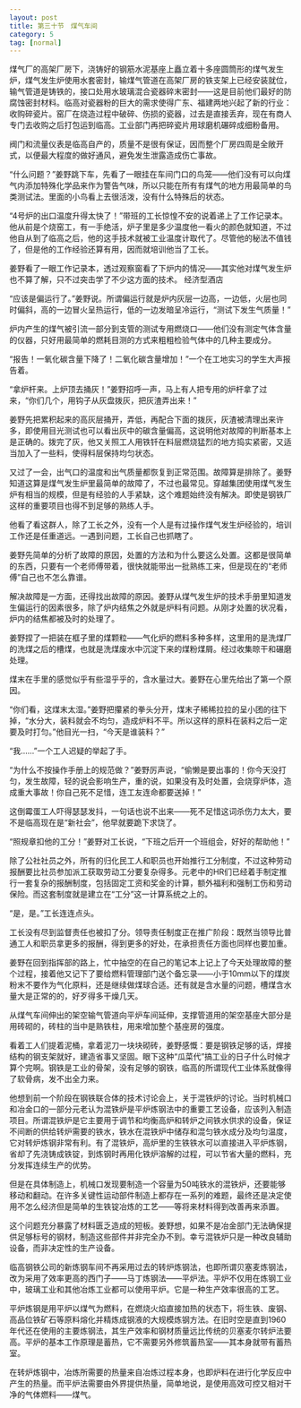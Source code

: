 ```yaml
---
layout: post
title: 第三十节　煤气车间
category: 5
tag: [normal]
---
```


煤气厂的高架厂房下，浇铸好的钢筋水泥基座上矗立着十多座圆筒形的煤气发生炉，煤气发生炉使用水套密封，输煤气管道在高架厂房的铁支架上已经安装就位，输气管道是铸铁的，接口处用水玻璃混合瓷器碎末密封――这是目前他们最好的防腐蚀密封材料。临高对瓷器粉的巨大的需求使得广东、福建两地兴起了新的行业：收购碎瓷片。窑厂在烧造过程中破碎、伤损的瓷器，过去是直接丢弃，现在有商人专门去收购之后打包运到临高。工业部门再把碎瓷片用球磨机碾碎成细粉备用。

阀门和流量仪表是临高自产的，质量不是很有保证，因而整个厂房四周是全敞开式，以便最大程度的做好通风，避免发生泄露造成伤亡事故。

“什么问题？”姜野跳下车，先看了一眼挂在车间门口的鸟笼――他们没有可以向煤气内添加特殊化学品来作为警告气味，所以只能在所有有煤气的地方用最简单的鸟类测试法。里面的小鸟看上去很活泼，没有什么特殊后的状态。

“4号炉的出口温度升得太快了！”带班的工长惊惶不安的说着递上了工作记录本。他从前是个烧窑工，有一手绝活，炉子里是多少温度他一看火的颜色就知道，不过他自从到了临高之后，他的这手技术就被工业温度计取代了。尽管他的秘法不值钱了，但是他的工作经验还算有用，因而就培训他当了工长。

姜野看了一眼工作记录本，透过观察窗看了下炉内的情况――其实他对煤气发生炉也不算了解，只不过突击学了不少这方面的技术。 经济型酒店

“应该是偏运行了。”姜野说。所谓偏运行就是炉内灰层一边高，一边低，火层也同时偏斜，高的一边冒火呈热运行，低的一边发暗呈冷运行，“测试下发生气质量！”

炉内产生的煤气被引流一部分到支管的测试专用燃烧口――他们没有测定气体含量的仪器，只好用最简单的燃耗目测的方式来粗粗检验气体中的几种主要成分。

“报告！一氧化碳含量下降了！二氧化碳含量增加！”一个在工地实习的学生大声报告着。

“拿炉杆来。上炉顶去捅灰！”姜野招呼一声，马上有人把专用的炉杆拿了过来，“你们几个，用钩子从灰盘拨灰，把灰渣弄出来！”

姜野先把累积起来的高灰层捅开，弄低，再配合下面的拨灰，灰渣被清理出来许多，即使用目光测试也可以看出灰中的碳含量偏高，这说明他对故障的判断基本上是正确的。拨完了灰，他又关照工人用铁钎在料层燃烧猛烈的地方捣实紧密，又适当加入了一些料，使得料层保持均匀状态。

又过了一会，出气口的温度和出气质量都恢复到正常范围。故障算是排除了。姜野知道这算是煤气发生炉里最简单的故障了，不过也最常见。穿越集团使用煤气发生炉有相当的规模，但是有经验的人手紧缺，这个难题始终没有解决。即使是钢铁厂这样的重要项目也得不到足够的熟练人手。

他看了看这群人，除了工长之外，没有一个人是有过操作煤气发生炉经验的，培训工作还是任重道远。一遇到问题，工长自己也抓瞎了。

姜野先简单的分析了故障的原因，处置的方法和为什么要这么处置。这都是很简单的东西，只要有一个老师傅带着，很快就能带出一批熟练工来，但是现在的“老师傅”自己也不怎么靠谱。

解决故障是一方面，还得找出故障的原因。姜野从煤气发生炉的技术手册里知道发生偏运行的因素很多，除了炉内结焦之外就是炉料有问题。从刚才处置的状况看，炉内的结焦都被及时的处理了。

姜野捏了一把装在框子里的煤颗粒――气化炉的燃料多种多样，这里用的是洗煤厂的洗煤之后的槽煤，也就是洗煤废水中沉淀下来的煤粉煤屑。经过收集晾干和碾磨处理。

煤末在手里的感觉似乎有些湿乎乎的，含水量过大。姜野在心里先给出了第一个原因。

“你们看，这煤末太湿。”姜野把攥紧的拳头分开，煤末子稀稀拉拉的呈小团的往下掉，“水分大，装料就会不均匀，造成炉料不平。所以这样的原料在装料之后一定要及时打匀。”他目光一扫，“今天是谁装料？”

“我……”一个工人迟疑的举起了手。

“为什么不按操作手册上的规范做？”姜野厉声说，“偷懒是要出事的！你今天没打匀，发生故障，轻的说会影响生产，重的说，如果没有及时处置，会烧穿炉体，造成重大事故！你自己死不足惜，连工友连命都要送掉！”

这倒霉蛋工人吓得瑟瑟发抖，一句话也说不出来――死不足惜这词杀伤力太大，要不是临高现在是“新社会”，他早就要跪下求饶了。

“照规章扣他的工分！”姜野对工长说，“下班之后开一个班组会，好好的帮助他！”

除了公社社员之外，所有的归化民工人和职员也开始推行工分制度，不过这种劳动报酬要比社员参加派工获取劳动工分要复杂得多。元老中的HR们已经着手制定推行一套复杂的报酬制度，包括固定工资和奖金的计算，额外福利和强制工伤和劳动保险。而这套制度就是建立在“工分”这一计算系统之上的。

“是，是。”工长连连点头。

工长没有尽到监督责任也被扣了分。领导责任制度正在推广阶段：既然当领导比普通工人和职员拿更多的报酬，得到更多的好处，在承担责任方面也同样也要加重。

姜野在回到指挥部的路上，忙中抽空的在自己的笔记本上记上了今天处理故障的整个过程，接着他又记下了要给燃料管理部门送个备忘录――小于10mm以下的煤炭粉末不要作为气化原料，还是继续做煤球合适。还有就是含水量的问题，槽煤含水量大是正常的的，好歹得多干燥几天。

从煤气车间伸出的架空输气管道向平炉车间延伸，支撑管道用的架空基座大部分是用砖砌的，砖柱的当中是熟铁柱，用来增加整个基座房的强度。

看着工人们提着泥桶，拿着泥刀一块块砌砖，姜野感慨：要是钢铁足够的话，焊接结构的钢支架就好，建造省事又坚固。眼下这种“瓜菜代”搞工业的日子什么时候才算个完啊。钢铁是工业的骨架，没有足够的钢铁，临高的所谓现代工业体系就像得了软骨病，发不出全力来。

他想到前一个阶段在钢铁联合体的技术讨论会上，关于混铁炉的讨论。当时机械口和冶金口的一部分元老认为混铁炉是平炉炼钢法中的重要工艺设备，应该列入制造项目。所谓混铁炉是它主要用于调节和均衡高炉和转炉之间铁水供求的设备，保证不间断的供给转炉需要的铁水，铁水在混铁炉中储存和混匀铁水成分及均匀温度，它对转炉炼钢非常有利。有了混铁炉，高炉里的生铁铁水可以直接进入平炉炼钢，省却了先浇铸成铁锭，到炼钢时再用化铁炉溶解的过程，可以节省大量的燃料，充分发挥连续生产的优势。

但是在具体制造上，机械口发现要制造一个容量为50吨铁水的混铁炉，还要能够移动和翻动。在许多关键性运动部件制造上都存在一系列的难题，最终还是决定使用不怎么经济但是简单的生铁锭冶炼的工艺――等将来材料得到改善再来添置。

这个问题充分暴露了材料匮乏造成的短板。姜野想，如果不是冶金部门无法确保提供足够标号的钢材，制造这些部件并非完全办不到。幸亏混铁炉只是一种改良辅助设备，而非决定性的生产设备。

临高钢铁公司的新炼钢车间不再采用过去的转炉炼钢法，也即所谓贝塞麦炼钢法，改为采用了效率更高的西门子――马丁炼钢法――平炉法。平炉不仅用在炼钢工业中，玻璃工业和其他冶炼工业都可以使用平炉。它是一种生产效率很高的工艺。

平炉炼钢是用平炉以煤气为燃料，在燃烧火焰直接加热的状态下，将生铁、废钢、高品位铁矿石等原料熔化并精炼成钢液的大规模炼钢方法。在旧时空是直到1960年代还在使用的主要炼钢法，其生产效率和钢材质量远比传统的贝塞麦尔转炉法要高。平炉的基本工作原理是蓄热，它不需要另外修筑蓄热室――其本身就带有蓄热室。

在转炉炼钢中，冶炼所需要的热量来自冶炼过程本身，也即炉料在进行化学反应中产生的热量。而平炉法需要由外界提供热量，简单地说，是使用高效可控又相对干净的气体燃料――煤气。